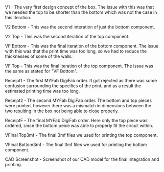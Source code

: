 V1 - The very first design concept of the box. The issue with this was that we needed the top to be shorter than the bottom which was not the case in this iteration.

V2 Bottom - This was the second interation of just the bottom component.

V2 Top - This was the second iteration of the top component.

VF Bottom -  This was the final iteration of the bottom component. The issue with this was that the print time was too long, so we had to reduce the thicknesses of some of the walls.

VF Top - This was the final iteration of the top component. The issue was the same as stated for "VF Bottom".

Receipt1 - The first MYFab DigiFab order. It got rejected as there was some confusion surrounding the specifics of the print, and as a result the estimated printing time was too long.

Receipt2 - The second MYFab DigiFab order. The bottom and top pieces were printed, however there was a mismatch in dimensions between the two resulting in the box not being able to close properly.

ReceiptF - The final MYFab DigiFab order. Here only the top piece was ordered, since the bottom peice was able to properly fit the circuit within.

VFinal Top3mf - The final 3mf files we used for printing the top component. 

VFinal Bottom3mf - The final 3mf files we used for printing the bottom component.

CAD Screenshot - Screenshot of our CAD model for the final integration and printing.
